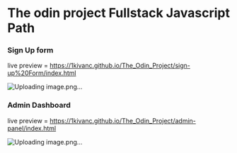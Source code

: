 # The odin project Fullstack Javascript Path

### Sign Up form 
live preview = https://1kivanc.github.io/The_Odin_Project/sign-up%20Form/index.html

![Uploading image.png…]()

### Admin Dashboard 
live preview = https://1kivanc.github.io/The_Odin_Project/admin-panel/index.html

![Uploading image.png…]()

